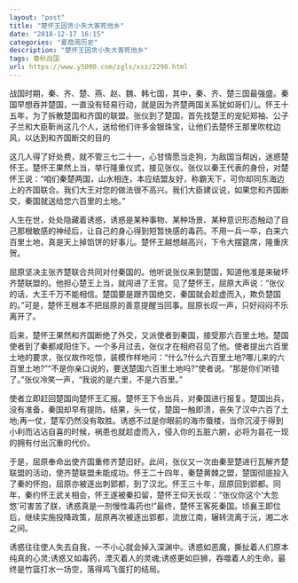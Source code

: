 ```yaml
---
layout: "post"
title: "楚怀王因贪小失大客死他乡"
date: "2018-12-17 16:15"
categories: "夏商周历史"
description: "楚怀王因贪小失大客死他乡"
tags: 春秋战国
url: https://www.y5000.com/zgls/xsz/2298.html
---
```






战国时期，秦、齐、楚、燕、赵、魏、韩七国，其中，秦、齐、楚三国最强盛。秦国早想吞并楚国，一直没有轻易行动，就是因为齐楚两国关系犹如哥们儿。怀王十五年，为了拆散楚国和齐国的联盟。张仪到了楚国，首先找楚王的宠妃郑袖、公子子兰和大臣靳尚这几个人，送给他们许多金银珠宝，让他们去楚怀王那里吹枕边风，以达到和齐国断交的目的

这几人得了好处费，就不管三七二十一，心甘情愿当走狗，为敌国当帮凶，迷惑楚怀王。楚怀王果然上当，举行隆重仪式，接见张仪。张仪以秦王代表的身份，对楚怀王说：“咱们秦楚两国，山水相连，本应结盟友好，称霸天下，可你却同东海边上的齐国联合。我们大王对您的做法很不高兴。我们大臣建议说，如果您和齐国断交，秦国就送给您六百里的土地。”

人生在世，处处隐藏着诱惑，诱惑是某种事物、某种场景、某种意识形态触动了自己那根敏感的神经后，让自己的身心得到短暂快感的毒药。不用一兵一卒，白来六百里土地，真是天上掉馅饼的好事儿。楚怀王越想越高兴，下令大摆筵席，隆重庆贺。

屈原坚决主张齐楚联合共同对付秦国的。他听说张仪来到楚国，知道他准是来破坏齐楚联盟的。他担心楚王上当，就闯进了王宫。见了楚怀王，屈原大声说：“张仪的话，大王千万不能相信。楚国要是跟齐国绝交，秦国就会趁虚而入，欺负楚国的。”可是，楚怀王根本不把屈原的善意提醒当回事。屈原长叹一声，只好闷闷不乐离开了。

后来，楚怀王果然和齐国断绝了外交，又派使者到秦国，接受那六百里土地。楚国使者到了秦都咸阳住下。一个多月过去，张仪才在相府召见了他。使者提出六百里土地的要求，张仪故作吃惊，装模作样地问：“什么?什么六百里土地?哪儿来的六百里土地?”“不是你亲口说的，要送楚国六百里土地吗?”使者说。“那是你们听错了。”张仪冷笑一声，“我说的是六里，不是六百里。”

使者立即赶回楚国向楚怀王汇报。楚怀王下令出兵，对秦国进行报复。楚国出兵，没有准备，秦国却早有提防。结果，头一仗，楚国一触即溃，丧失了汉中六百了土地;再一仗，楚军仍然没有取胜。诱惑不过是你眼前的海市蜃楼，当你沉浸于得到小利而沾沾自喜的时候，祸患也就趁虚而入，侵入你的五脏六腑，必将为昙花一现的拥有付出沉重的代价。

于是，屈原奉命出使齐国重修齐楚旧好。此间，张仪又一次由秦至楚进行瓦解齐楚联盟的活动，使齐楚联盟未能成功。怀王二十四年，秦楚黄棘之盟，楚国彻底投入了秦的怀抱，屈原亦被逐出刺郢都，到了汉北。怀王三十年，屈原回到郢都。同年，秦约怀王武关相会，怀王遂被秦扣留，楚怀王仰天长叹：“张仪你这个‘大忽悠’可害苦了朕，诱惑真是一剂慢性毒药也!”最终，楚怀王客死秦国。顷襄王即位后，继续实施投降政策，屈原再次被逐出郢都，流放江南，辗转流离于沅，湘二水之间。

诱惑往往使人失去自我，一不小心就会掉入深渊中。诱惑如恶魔，撕扯着人们原本纯真的心灵;诱惑又如毒药，湮灭着人的灵魂;诱惑更如巨狮，吞噬着人的生命，最终是竹篮打水一场空，落得鸡飞蛋打的结局。
